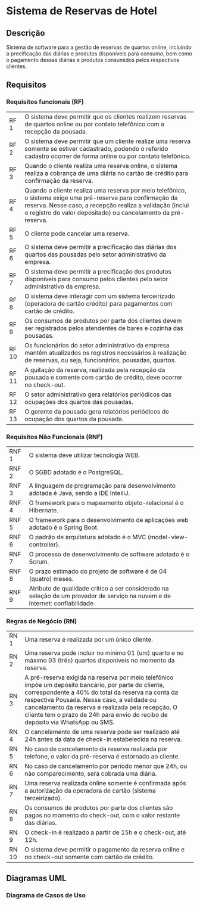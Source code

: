 # Sistema de Reservas de Hotel

## Descrição

Sistema de software para a gestão de reservas de quartos online, incluindo a precificação das diárias e produtos disponíveis para consumo, bem como o pagamento dessas diárias e produtos consumidos pelos respectivos clientes.

## Requisitos

### Requisitos funcionais (RF)

|||
| --- | --- |
| RF 1  | O sistema deve permitir que os clientes realizem reservas de quartos online ou por contato telefônico com a recepção da pousada.  |
| RF 2  | O sistema deve permitir que um cliente realize uma reserva somente se estiver cadastrado, podendo o referido cadastro ocorrer de forma online ou por contato telefônico.  |
| RF 3 | Quando o cliente realiza uma reserva online, o sistema realiza a cobrança de uma diária no cartão de crédito para confirmação da reserva. |
| RF 4 | Quando o cliente realiza uma reserva por meio telefônico, o sistema exige uma pré-reserva para confirmação da reserva. Nesse caso, a recepção realiza a validação (inclui o registro do valor depositado) ou cancelamento da pré-reserva. |
| RF 5 | O cliente pode cancelar uma reserva. |
| RF 6 | O sistema deve permitir a precificação das diárias dos quartos das pousadas pelo setor administrativo da empresa. |
| RF 7 | O sistema deve permitir a precificação dos produtos disponíveis para consumo pelos clientes pelo setor administrativo da empresa. |
| RF 8 | O sistema deve interagir com um sistema terceirizado (operadora de cartão crédito) para pagamentos com cartão de crédito. |
| RF 9 | Os consumos de produtos por parte dos clientes devem ser registrados pelos atendentes de bares e cozinha das pousadas. |
| RF 10 | Os funcionários do setor administrativo da empresa mantêm atualizados os registros necessários à realização de reservas, ou seja, funcionários, pousadas, quartos. |
| RF 11 | A quitação da reserva, realizada pela recepção da pousada e somente com cartão de crédito, deve ocorrer no check-out. |
| RF 12 | O setor administrativo gera relatórios periódicos das ocupações dos quartos das pousadas. |
| RF 13 | O gerente da pousada gera relatórios periódicos de ocupação dos quartos da pousada. |

### Requisitos Não Funcionais (RNF)

|||
| --- | --- |
| RNF 1 | O sistema deve utilizar tecnologia WEB. |
| RNF 2 | O SGBD adotado é o PostgreSQL. |
| RNF 3 | A linguagem de programação para desenvolvimento adotada é Java, sendo a IDE IntelliJ. |
| RNF 4 | O framework para o mapeamento objeto-relacional é o Hibernate. |
| RNF 5 | O framework para o desenvolvimento de aplicações web adotado é o Spring Boot. |
| RNF 6 | O padrão de arquitetura adotado é o MVC (model-view-controller). |
| RNF 7 | O processo de desenvolvimento de software adotado é o Scrum. |
| RNF 8 | O prazo estimado do projeto de software é de 04 (quatro) meses. |
| RNF 9 | Atributo de qualidade crítico a ser considerado na seleção de um provedor de serviço na nuvem e de internet: confiabilidade. |

### Regras de Negócio (RN)

|||
| --- | --- |
| RN 1 | Uma reserva é realizada por um único cliente. |
| RN 2 | Uma reserva pode incluir no mínimo 01 (um) quarto e no máximo 03 (três) quartos disponíveis no momento da reserva. |
| RN 3 | A pré-reserva exigida na reserva por meio telefônico impõe um depósito bancário, por parte do cliente, correspondente a 40% do total da reserva na conta da respectiva Pousada. Nesse caso, a validade ou cancelamento da reserva é realizada pela recepção. O cliente tem o prazo de 24h para envio do recibo de depósito via WhatsApp ou SMS. |
| RN 4 | O cancelamento de uma reserva pode ser realizado até 24h antes da data de check-in estabelecida na reserva. |
| RN 5 | No caso de cancelamento da reserva realizada por telefone, o valor da pré-reserva é estornado ao cliente. |
| RN 6 | No caso de cancelamento por período menor que 24h, ou não comparecimento, será cobrada uma diária. |
| RN 7 | Uma reserva realizada online somente é confirmada após a autorização da operadora de cartão (sistema terceirizado). |
| RN 8 | Os consumos de produtos por parte dos clientes são pagos no momento do check-out, com o valor restante das diárias. |
| RN 9 | O check-in é realizado a partir de 15h e o check-out, até 12h. |
| RN 10 | O sistema deve permitir o pagamento da reserva online e no check-out somente com cartão de crédito. |

## Diagramas UML

### Diagrama de Casos de Uso


